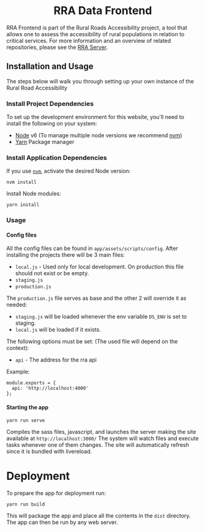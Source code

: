 <h1 align="center">RRA Data Frontend</h1>

RRA Frontend is part of the Rural Roads Accessibility project, a tool that allows one to assess the accessibility of rural populations in relation to critical services. For more information and an overview of related repositories, please see the [RRA Server](https://github.com/WorldBank-Transport/Rural-Road-Accessibility).

## Installation and Usage

The steps below will walk you through setting up your own instance of the Rural Road Accessibility

### Install Project Dependencies
To set up the development environment for this website, you'll need to install the following on your system:

- [Node](http://nodejs.org/) v6 (To manage multiple node versions we recommend [nvm](https://github.com/creationix/nvm))
- [Yarn](https://yarnpkg.com/) Package manager

### Install Application Dependencies

If you use [`nvm`](https://github.com/creationix/nvm), activate the desired Node version:

```
nvm install
```

Install Node modules:

```
yarn install
```

### Usage

#### Config files
All the config files can be found in `app/assets/scripts/config`.
After installing the projects there will be 3 main files:
  - `local.js` - Used only for local development. On production this file should not exist or be empty.
  - `staging.js`
  - `production.js`

The `production.js` file serves as base and the other 2 will override it as needed:
  - `staging.js` will be loaded whenever the env variable `DS_ENV` is set to staging.
  - `local.js` will be loaded if it exists.

The following options must be set: (The used file will depend on the context):
  - `api` - The address for the rra api

Example:
```
module.exports = {
  api: 'http://localhost:4000'
};
```

#### Starting the app

```
yarn run serve
```
Compiles the sass files, javascript, and launches the server making the site available at `http://localhost:3000/`
The system will watch files and execute tasks whenever one of them changes.
The site will automatically refresh since it is bundled with livereload.

# Deployment
To prepare the app for deployment run:

```
yarn run build
```
This will package the app and place all the contents in the `dist` directory.
The app can then be run by any web server.
